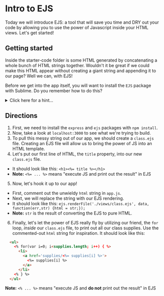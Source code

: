 <!--I think doing this as a catch-up activity is the right way to do it -->

# Intro to EJS

Today we will introduce EJS: a tool that will save you time and DRY out your code by allowing you to use the power of Javascript inside your HTML views.  Let's get started!

## Getting started

Inside the starter-code folder is some HTML generated by concatenating a whole bunch of HTML strings together.  Wouldn't it be great if we could make this HTML appear without creating a giant string and appending it to our page?  Well we can, with EJS!

Before we get into the app itself, you will want to install the `EJS` package with Sublime.  Do you remember how to do this?

<details>
  <summary>Click here for a hint...</summary>
  You will need to enter `CMD + Shift + p` then type `Install Package`, select the `Package Control: Install Package` option, and then type `EJS`.  Select that option, then quit and reopen Sublime Text.
</details>

## Directions

1. First, we need to install the `express` and `ejs` packages with `npm install`.  
2. Now, take a look at `localhost:3000` to see what we're trying to build.
3. To pull this messy string out of our app, we should create a `class.ejs` file.  Creating an EJS file will allow us to bring the power of JS into an HTML template.
4. Let's put our first line of HTML, the `title` property, into our new `class.ejs` file.
  - It should look like this: `<h1><%= title %></h1>`
  - **Note:** `<%= ... %>` means "execute JS and print out the result" in EJS
5. Now, let's hook it up to our app!
  - First, comment out the unwieldy `html` string in `app.js`.
  - Next, we will replace the string with our EJS rendering.
  - It should look like this: `ejs.renderFile('./views/class.ejs', data, function(err,str) {html = str;});`
  - **Note:** `str` is the result of converting the EJS to pure HTML.
6. Finally, let's let the power of EJS really fly by utilizing our friend, the `for` loop, *inside* our `class.ejs` file, to print out all our class supplies.  Use the commented-out `html` string for inspiration.  It should look like this:
```html
  <ul>
    <% for(var i=0; i<supplies.length; i++) { %>
      <li>
        <a href='supplies/<%= supplies[i] %>'>
          <%= supplies[i] %>
        </a>
      </li>
    <% } %>
  </ul>
```

**Note:** `<% ... %>` means "execute JS and **do not** print out the result" in EJS
